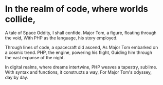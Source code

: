 # In the realm of code, where worlds collide,
A tale of Space Oddity, I shall confide.
Major Tom, a figure, floating through the void,
With PHP as the language, his story employed.

Through lines of code, a spacecraft did ascend,
As Major Tom embarked on a cosmic trend.
PHP, the engine, powering his flight,
Guiding him through the vast expanse of the night.

In digital realms, where dreams intertwine,
PHP weaves a tapestry, sublime.
With syntax and functions, it constructs a way,
For Major Tom's odyssey, day by day.

